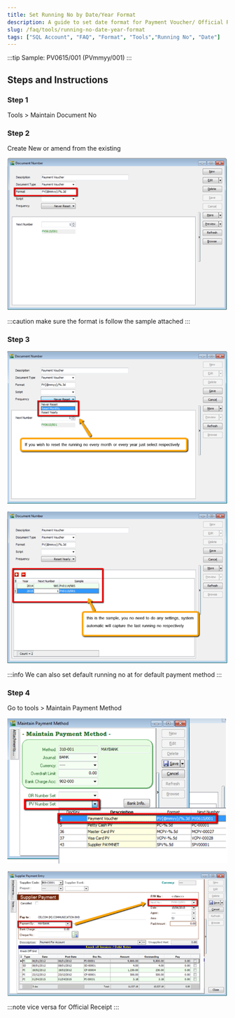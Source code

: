 ```yaml
---
title: Set Running No by Date/Year Format
description: A guide to set date format for Payment Voucher/ Official Receipt running no for SQL Account
slug: /faq/tools/running-no-date-year-format
tags: ["SQL Account", "FAQ", "Format", "Tools","Running No", "Date"]
---
```


:::tip Sample:
PV0615/001 (PVmmyy/001)
:::

## Steps and Instructions

### Step 1

Tools > Maintain Document No

### Step 2

Create New or amend from the existing

![1](../../../static/img/tools/running-no-date-year-format/1.png)

 :::caution
make sure the format is follow the sample attached
 :::

### Step 3

![2](../../../static/img/tools/running-no-date-year-format/2.png)

![3](../../../static/img/tools/running-no-date-year-format/3.png)

:::info
We can also set default running no at for default payment method
:::

### Step 4

Go to tools > Maintain Payment Method

![4](../../../static/img/tools/running-no-date-year-format/4.png)

![5](../../../static/img/tools/running-no-date-year-format/5.png)

:::note
vice versa for Official Receipt
:::
